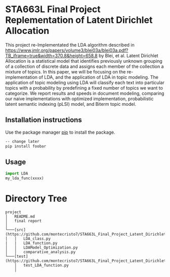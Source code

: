 # STA663L Final Project Replementation of Latent Dirichlet Allocation

This project re-Implementated the LDA algorithm described in https://www.jmlr.org/papers/volume3/blei03a/blei03a.pdf?TB_iframe=true&width=370.8&height=658.8 by Blei, et al. 
  Latent Dirichlet Allocation is a statistical model that identifies previously unknown grouping of a collection of discrete data and assigns each member of the collection a mixture of topics. In this paper, we will be focusing on the re-implementation of LDA, and the application of LDA in topic modeling. The application of topic modeling using LDA will classify each text into particular topics with a probability by predefining a fixed number of topics we want to categorize. We report results and speeds in document modeling, comparing our naive implementations with optimized implementation, probabilistic latent semantic indexing (pLSI) model, and Biterm topic model.

## Installation instructions

Use the package manager [pip](https://pip.pypa.io/en/stable/) to install the package.

```bash
-- change later
pip install foobar
```

## Usage

```python
import LDA
my_lda_func(xxxx)
```

# Directory Tree

```
project
│   README.md
│   final report    
│
└───[src](https://github.com/montecristo7/STA663L_Final_Project_Latent_Dirichlet_Allocation/tree/main/src)
│   │   LDA_class.py
|   |   LDA_function.py
│   │   LDAModel_Optimization.py
│   │   comparative_analysis.py
└───[test](https://github.com/montecristo7/STA663L_Final_Project_Latent_Dirichlet_Allocation/tree/main/test)
    │   test_LDA_function.py
    │   
```
